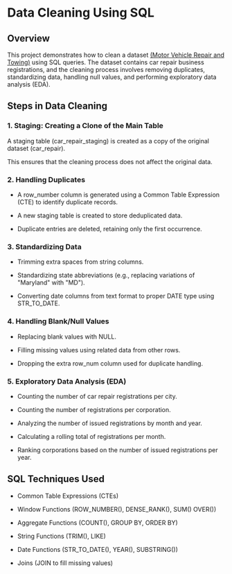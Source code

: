 # Data Cleaning Using SQL

## Overview

This project demonstrates how to clean a dataset <a href="https://catalog.data.gov/dataset/motor-vehicle-repair-and-towing">(Motor Vehicle Repair and Towing)</a> using SQL queries. The dataset contains car repair business registrations, and the cleaning process involves removing duplicates, standardizing data, handling null values, and performing exploratory data analysis (EDA).

## Steps in Data Cleaning

### 1. Staging: Creating a Clone of the Main Table

  A staging table (car_repair_staging) is created as a copy of the original dataset (car_repair).

This ensures that the cleaning process does not affect the original data.

### 2. Handling Duplicates

* A row_number column is generated using a Common Table Expression (CTE) to identify duplicate records.

* A new staging table is created to store deduplicated data.

* Duplicate entries are deleted, retaining only the first occurrence.

### 3. Standardizing Data

* Trimming extra spaces from string columns.

* Standardizing state abbreviations (e.g., replacing variations of "Maryland" with "MD").

* Converting date columns from text format to proper DATE type using STR_TO_DATE.

### 4. Handling Blank/Null Values

* Replacing blank values with NULL.
 
* Filling missing values using related data from other rows.

* Dropping the extra row_num column used for duplicate handling.

### 5. Exploratory Data Analysis (EDA)

* Counting the number of car repair registrations per city.

* Counting the number of registrations per corporation.

* Analyzing the number of issued registrations by month and year.

* Calculating a rolling total of registrations per month.

* Ranking corporations based on the number of issued registrations per year.

## SQL Techniques Used

* Common Table Expressions (CTEs)

* Window Functions (ROW_NUMBER(), DENSE_RANK(), SUM() OVER())

* Aggregate Functions (COUNT(), GROUP BY, ORDER BY)

* String Functions (TRIM(), LIKE)

* Date Functions (STR_TO_DATE(), YEAR(), SUBSTRING())

* Joins (JOIN to fill missing values)

